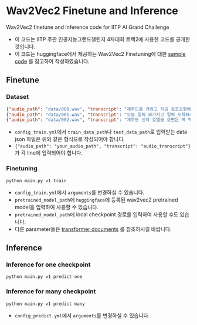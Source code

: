 # Wav2Vec2 Finetune and Inference
Wav2Vec2 finetune and inference code for IITP AI Grand Challenge

- 이 코드는 IITP 주관 인공지능그랜드챌린지 4차대회 트랙2에 사용한 코드를 공개한 것입니다.
- 이 코드는 huggingface에서 제공하는 Wav2Vec2 Finetuning에 대한 [sample code](https://colab.research.google.com/github/patrickvonplaten/notebooks/blob/master/Fine_tuning_Wav2Vec2_for_English_ASR.ipynb) 를 참고하여 작성하였습니다.


## Finetune

### Dataset

```json lines
{"audio_path": "data/000.wav", "transcript": "제주도를 가려고 지금 김포공항에 와있습니다!"}
{"audio_path": "data/001.wav", "transcript": "오늘 일찍 와가지고 일찍 도착해서 1시간만 기다리면 돼요"}
{"audio_path": "data/002.wav", "transcript": "제주도 신라 호텔을 오면은 꼭 먹어봐야 되는 차돌박이 짬뽕이에요"}
```
- `config_train.yml`에서 `train_data_path`나 `test_data_path`로 입력받는 data json 파일은 위와 같은 형식으로 작성되어야 합니다. 
- `{"audio_path": "your_audio_path", "transcript": "audio_transcript"}`가 각 line에 입력되어야 합니다.

### Finetuning
```commandline
python main.py v1 train
```
- `config_train.yml`에서 `arguments`를 변경하실 수 있습니다.
- `pretrained_model_path`에 `huggingface`에 등록된 wav2vec2 pretrained model을 입력하여 사용할 수 있습니다.
- `pretrained_model_path`에 local checkpoint 경로를 입력하여 사용할 수도 있습니다.
- 다른 parameter들은 [transformer documents](https://huggingface.co/docs/transformers/main_classes/trainer) 를 참조하시길 바랍니다.


## Inference

### Inference for one checkpoint
```commandline
python main.py v1 predict one
```

### Inference for many checkpoint
```commandline
python main.py v1 predict many
```

- `config_predict.yml`에서 `arguments`를 변경하실 수 있습니다.